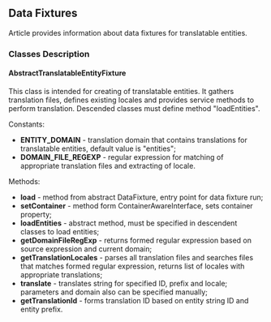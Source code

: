 Data Fixtures
-------------

Article provides information about data fixtures for translatable entities.


### Classes Description

#### AbstractTranslatableEntityFixture

This class is intended for creating of translatable entities. It gathers translation files,
defines existing locales and provides service methods to perform translation.
Descended classes must define method "loadEntities".

Constants:

* **ENTITY\_DOMAIN** - translation domain that contains translations for translatable entities,
default value is "entities";
* **DOMAIN\_FILE\_REGEXP** - regular expression for matching of appropriate translation files and extracting of locale.

Methods:

* **load** - method from abstract DataFixture, entry point for data fixture run;
* **setContainer** - method form ContainerAwareInterface, sets container property;
* **loadEntities** - abstract method, must be specified in descendent classes to load entities;
* **getDomainFileRegExp** - returns formed regular expression based on source expression and current domain;
* **getTranslationLocales** - parses all translation files and searches files that matches formed regular expression,
returns list of locales with appropriate translations;
* **translate** - translates string for specified ID, prefix and locale;
parameters and domain also can be specified manually;
* **getTranslationId** - forms translation ID based on entity string ID and entity prefix.
